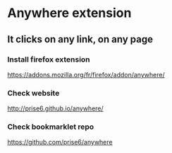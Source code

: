 # Anywhere extension
## It clicks on any link, on any page

### Install firefox extension
https://addons.mozilla.org/fr/firefox/addon/anywhere/

### Check website
http://prise6.github.io/anywhere/

### Check bookmarklet repo
https://github.com/prise6/anywhere

